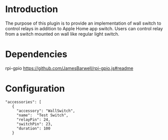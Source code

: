 # Introduction
The purpose of this plugin is to provide an implementation of wall switch to control relays in addition to Apple Home app switch. Users can control relay from a switch mounted on wall like regular light switch.

# Dependencies
rpi-gpio https://github.com/JamesBarwell/rpi-gpio.js#readme

# Configuration
 ```
"accessories": [
    {
      "accessory": "WallSwitch",
      "name":  "Test Switch",
      "relayPin": 24,
      "switchPin": 23,
      "duration": 100
    }
 ```
